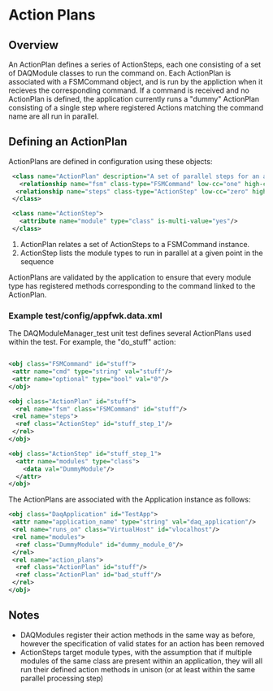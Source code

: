 # Action Plans

## Overview

An ActionPlan defines a series of ActionSteps, each one consisting of a set of DAQModule classes to run the command on. Each ActionPlan is associated with a FSMCommand object, and is run by the appliction when it recieves the corresponding command. If a command is received and no ActionPlan is defined, the application currently runs a "dummy" ActionPlan consisting of a single step where registered Actions matching the command name are all run in parallel.

## Defining an ActionPlan

ActionPlans are defined in configuration using these objects:

```XML
 <class name="ActionPlan" description="A set of parallel steps for an application to carry out a command">
   <relationship name="fsm" class-type="FSMCommand" low-cc="one" high-cc="one" is-composite="no" is-exclusive="no" is-dependent="no"/>
  <relationship name="steps" class-type="ActionStep" low-cc="zero" high-cc="many" is-composite="no" is-exclusive="no" is-dependent="no" ordered="yes"/>
 </class>

 <class name="ActionStep">
   <attribute name="module" type="class" is-multi-value="yes"/>
 </class>
```

1. ActionPlan relates a set of ActionSteps to a FSMCommand instance.
1. ActionStep lists the module types to run in parallel at a given point in the sequence

ActionPlans are validated by the application to ensure that every module type has registered methods corresponding to the command linked to the ActionPlan.

### Example test/config/appfwk.data.xml

The DAQModuleManager_test unit test defines several ActionPlans used within the test. For example, the "do_stuff" action:

```XML

<obj class="FSMCommand" id="stuff">
 <attr name="cmd" type="string" val="stuff"/>
 <attr name="optional" type="bool" val="0"/>
</obj>

<obj class="ActionPlan" id="stuff">
  <rel name="fsm" class="FSMCommand" id="stuff"/>
 <rel name="steps">
  <ref class="ActionStep" id="stuff_step_1"/>
 </rel>
</obj>

<obj class="ActionStep" id="stuff_step_1">
  <attr name="modules" type="class">
    <data val="DummyModule"/>
  </attr>
</obj>

```

The ActionPlans are associated with the Application instance as follows:

```XML
<obj class="DaqApplication" id="TestApp">
 <attr name="application_name" type="string" val="daq_application"/>
 <rel name="runs_on" class="VirtualHost" id="vlocalhost"/>
 <rel name="modules">
  <ref class="DummyModule" id="dummy_module_0"/>
 </rel>
 <rel name="action_plans">
  <ref class="ActionPlan" id="stuff"/>
  <ref class="ActionPlan" id="bad_stuff"/>
 </rel>
</obj>
```

## Notes

* DAQModules register their action methods in the same way as before, however the specification of valid states for an action has been removed
* ActionSteps target module types, with the assumption that if multiple modules of the same class are present within an application, they will all run their defined action methods in unison (or at least within the same parallel processing step)
